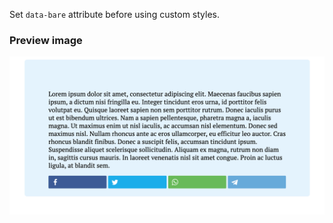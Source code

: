 Set `data-bare` attribute before using custom styles. 

### Preview image

![alt text](https://raw.githubusercontent.com/tsaplev/yandex-share/master/preview.png)
